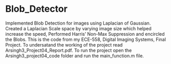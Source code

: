# Blob_Detector
Implemented Blob Detection for images using Laplacian of Gaussian. Created a Laplacian Scale space by varying image size which helped increase the speed, Performed Harris’ Non-Max Suppression and encircled the Blobs.
This is the code from my ECE-558, Digital Imaging Systems, Final Project. To undersatand the working of the project read Arsingh3_Project04_Report.pdf.
To run the project open the Arsingh3_project04_code folder and run the main_function.m file.
